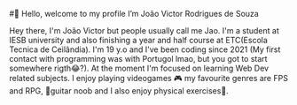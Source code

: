#👋 Hello, welcome to my profile I’m João Victor Rodrigues de Souza

Hey there, I'm João Victor but people usually call me Jao. I'm a student at IESB university and also finishing a year and half course at ETC(Escola Tecnica de Ceilândia). I'm 19 y.o and I've been coding since 2021 (My first contact with programming was with Portugol lmao, but you got to start somewhere rigth😂?). At the moment I'm focused on learning Web Dev related subjects. I enjoy playing videogames 🎮 my favourite genres are FPS and RPG, 🎸guitar noob and I also enjoy physical exercises💪.

<!---
JoaoVictorRS/JoaoVictorRS is a ✨ special ✨ repository because its `README.md` (this file) appears on your GitHub profile.
You can click the Preview link to take a look at your changes.
--->
